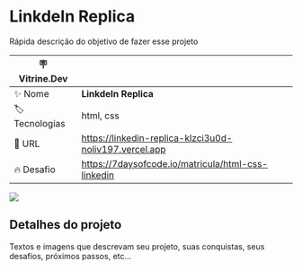 # LinkdeIn Replica

Rápida descrição do objetivo de fazer esse projeto

| :placard: Vitrine.Dev |     |
| -------------  | --- |
| :sparkles: Nome        | **LinkdeIn Replica**
| :label: Tecnologias | html, css
| :rocket: URL         | https://linkedin-replica-klzci3u0d-noliv197.vercel.app
| :fire: Desafio     | https://7daysofcode.io/matricula/html-css-linkedin

<!-- Inserir imagem com a #vitrinedev ao final do link -->
![](https://imagizer.imageshack.com/img923/2849/XrsLxn.gif#vitrinedev)

## Detalhes do projeto

Textos e imagens que descrevam seu projeto, suas conquistas, seus desafios, próximos passos, etc...
